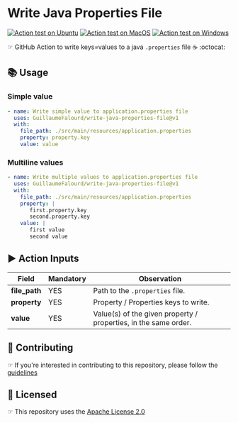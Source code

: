 # Write Java Properties File

<!-- markdownlint-disable MD013 -->
[![Action test on Ubuntu](https://github.com/GuillaumeFalourd/write-java-properties-file/actions/workflows/ubuntu_action_test.yml/badge.svg)](https://github.com/GuillaumeFalourd/write-java-properties-file/actions/workflows/ubuntu_action_test.yml) [![Action test on MacOS](https://github.com/GuillaumeFalourd/write-java-properties-file/actions/workflows/macos_action_test.yml/badge.svg)](https://github.com/GuillaumeFalourd/write-java-properties-file/actions/workflows/macos_action_test.yml) [![Action test on Windows](https://github.com/GuillaumeFalourd/write-java-properties-file/actions/workflows/windows_action_test.yml/badge.svg)](https://github.com/GuillaumeFalourd/write-java-properties-file/actions/workflows/windows_action_test.yml)
<!-- markdownlint-enable MD013 -->

☞ GitHub Action to write keys=values to a java `.properties` file ☕️ :octocat:

## 📚 Usage

### Simple value

```yaml
- name: Write simple value to application.properties file
  uses: GuillaumeFalourd/write-java-properties-file@v1
  with:
    file_path: ./src/main/resources/application.properties
    property: property.key
    value: value
```

### Multiline values

```yaml
- name: Write multiple values to application.properties file
  uses: GuillaumeFalourd/write-java-properties-file@v1
  with:
    file_path: ./src/main/resources/application.properties
    property: |
       first.property.key
       second.property.key
    value: |
       first value
       second value
```

## ▶️ Action Inputs

Field | Mandatory | Observation
------------ | ------------  | -------------
**file_path** | YES | Path to the `.properties` file.
**property** | YES | Property / Properties keys to write.
**value** | YES | Value(s) of the given property / properties, in the same order.

## 🤝 Contributing

☞ If you're interested in contributing to this repository, please follow the [guidelines](https://github.com/GuillaumeFalourd/write-java-properties-file/blob/main/CONTRIBUTING.md)

## 🏅 Licensed

☞ This repository uses the [Apache License 2.0](https://github.com/GuillaumeFalourd/write-java-properties-file/blob/main/LICENSE)

<!-- ### Contribuidores

<a href="https://github.com/GuillaumeFalourd/write-java-properties-file/graphs/contributors">
  <img src="https://contrib.rocks/image?repo=GuillaumeFalourd/write-java-properties-file" />
</a>

(Criado com [contributors-img](https://contrib.rocks)) -->
